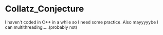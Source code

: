 # Collatz_Conjecture
I haven't coded in C++ in a while so I need some practice. Also mayyyyybe I can multithreading.....(probably not)
